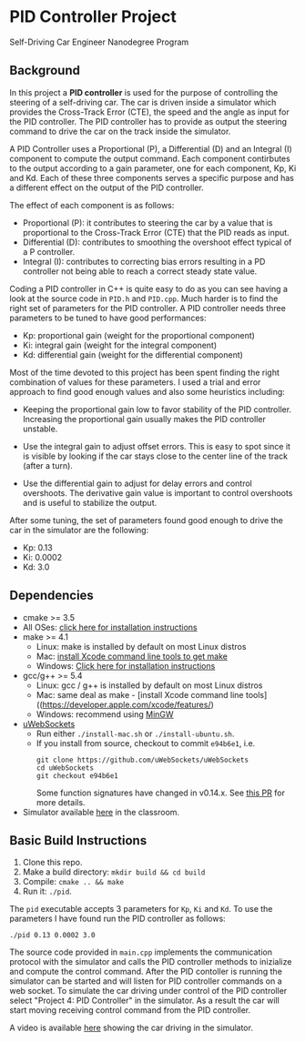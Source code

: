 # PID Controller Project
Self-Driving Car Engineer Nanodegree Program

## Background   

In this project a **PID controller** is used for the purpose of controlling the steering of a self-driving car.
The car is driven inside a simulator which provides the Cross-Track Error (CTE), the speed and the angle as input for the PID controller. The PID controller has to provide as output the steering command to drive the car on the track inside the simulator.  

A PID Controller uses a Proportional (P), a Differential (D) and an Integral (I) component to compute the output command. Each component contirbutes to the output according to a gain parameter, one for each component, Kp, Ki and Kd. Each of these three components serves a specific purpose and has a different effect on the output of the PID controller.  

The effect of each component is as follows:

* Proportional (P): it contributes to steering the car by a value that is proportional to the Cross-Track Error (CTE) that the PID reads as input.
* Differential (D): contributes to smoothing the overshoot effect typical of a P controller.
* Integral (I): contributes to correcting bias errors resulting in a PD controller not being able to reach a correct steady state value.  


Coding a PID controller in C++ is quite easy to do as you can see having a look at the source code in `PID.h` and `PID.cpp`. Much harder is to find the right set of parameters for the PID controller. A PID controller needs three parameters to be tuned to have good performances:  

* Kp: proportional gain (weight for the proportional component)
* Ki: integral gain (weight for the integral component)
* Kd: differential gain (weight for the differential component)

Most of the time devoted to this project has been spent finding the right combination of values for these parameters. I used a trial and error approach to find good enough values and also some heuristics including:  

* Keeping the proportional gain low to favor stability of the PID controller. Increasing the proportional gain usually makes the PID controller unstable.

* Use the integral gain to adjust offset errors. This is easy to spot since it is visible by looking if the car stays close to the center line of the track (after a turn).

* Use the differential gain to adjust for delay errors and control overshoots. The derivative gain value is important to control overshoots and is useful to stabilize the output.

After some tuning, the set of parameters found good enough to drive the car in the simulator are the following:  

* Kp: 0.13
* Ki: 0.0002
* Kd: 3.0

## Dependencies  

* cmake >= 3.5
 * All OSes: [click here for installation instructions](https://cmake.org/install/)
* make >= 4.1
  * Linux: make is installed by default on most Linux distros
  * Mac: [install Xcode command line tools to get make](https://developer.apple.com/xcode/features/)
  * Windows: [Click here for installation instructions](http://gnuwin32.sourceforge.net/packages/make.htm)
* gcc/g++ >= 5.4
  * Linux: gcc / g++ is installed by default on most Linux distros
  * Mac: same deal as make - [install Xcode command line tools]((https://developer.apple.com/xcode/features/)
  * Windows: recommend using [MinGW](http://www.mingw.org/)
* [uWebSockets](https://github.com/uWebSockets/uWebSockets)
  * Run either `./install-mac.sh` or `./install-ubuntu.sh`.
  * If you install from source, checkout to commit `e94b6e1`, i.e.
    ```
    git clone https://github.com/uWebSockets/uWebSockets 
    cd uWebSockets
    git checkout e94b6e1
    ```
    Some function signatures have changed in v0.14.x. See [this PR](https://github.com/udacity/CarND-MPC-Project/pull/3) for more details.
* Simulator available [here](https://github.com/udacity/self-driving-car-sim/releases) in the classroom.

## Basic Build Instructions

1. Clone this repo.
2. Make a build directory: `mkdir build && cd build`
3. Compile: `cmake .. && make`
4. Run it: `./pid`. 

The `pid` executable accepts 3 parameters for `Kp`, `Ki` and `Kd`. To use the parameters I have found run the PID controller as follows:  

`./pid 0.13 0.0002 3.0`  

The source code provided in `main.cpp` implements the communication protocol with the simulator and calls the PID controller methods to inizialize and compute the control command. After the PID contoller is running the simulator can be started and will listen for PID controller commands on a web socket. To simulate the car driving under control of the PID controller select "Project 4: PID Controller" in the simulator. As a result the car will start moving receiving control command from the PID controller.

A video is available [here](https://github.com/salvatorecampagna/CarND/blob/master/term2/project4_pid_controller/video.mp4) showing the car driving in the simulator.